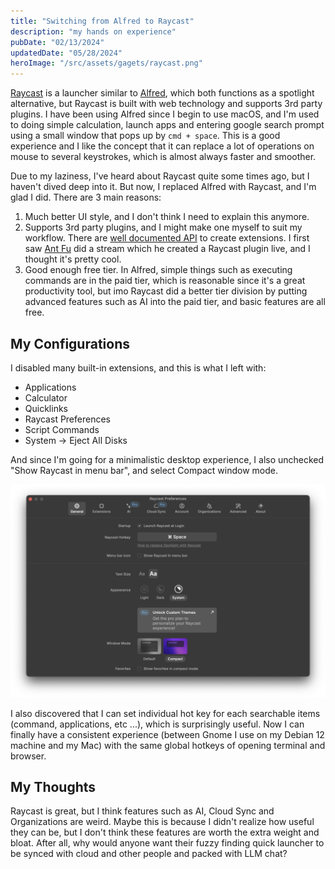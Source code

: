 ```yaml
---
title: "Switching from Alfred to Raycast"
description: "my hands on experience"
pubDate: "02/13/2024"
updatedDate: "05/28/2024"
heroImage: "/src/assets/gagets/raycast.png"
---
```


[Raycast](https://www.raycast.com/) is a launcher similar to [Alfred](https://www.alfredapp.com/),
which both functions as a spotlight alternative,
but Raycast is built with web technology and supports 3rd party plugins.
I have been using Alfred since I begin to use macOS, and I'm used to doing simple calculation, launch
apps and entering google search prompt using a small window that pops up by `cmd + space`.
This is a good experience and I like the concept that it can replace a lot of operations on mouse to
several keystrokes, which is almost always faster and smoother.

Due to my laziness, I've heard about Raycast quite some times ago, but I haven't dived deep into it.
But now, I replaced Alfred with Raycast, and I'm glad I did. There are 3 main reasons:
1. Much better UI style, and I don't think I need to explain this anymore.
2. Supports 3rd party plugins, and I might make one myself to suit my workflow.
There are [well documented API](https://github.com/raycast/extensions) to create extensions.
I first saw [Ant Fu](https://antfu.me/) did a stream which he created a Raycast plugin live,
and I thought it's pretty cool.
3. Good enough free tier. In Alfred, simple things such as executing commands are in the paid tier,
which is reasonable since it's a great productivity tool, but imo Raycast did a better tier division
by putting advanced features such as AI into the paid tier, and basic features are all free.

## My Configurations

I disabled many built-in extensions, and this is what I left with:
- Applications
- Calculator
- Quicklinks
- Raycast Preferences
- Script Commands
- System -> Eject All Disks

And since I'm going for a minimalistic desktop experience,
I also unchecked "Show Raycast in menu bar", and select Compact window mode.

![Raycast Rreferences](../../../assets/gagets/raycast-preferences.png)

I also discovered that I can set individual hot key for each searchable items
(command, applications, etc ...), which is surprisingly useful. Now I can finally have a consistent
experience (between Gnome I use on my Debian 12 machine and my Mac)
with the same global hotkeys of opening terminal and browser.

## My Thoughts

Raycast is great, but I think features such as AI, Cloud Sync and Organizations are weird.
Maybe this is because I didn't realize how useful they can be, but I don't think these
features are worth the extra weight and bloat. After all, why would anyone want their
fuzzy finding quick launcher to be synced with cloud and other people and packed with LLM chat?
